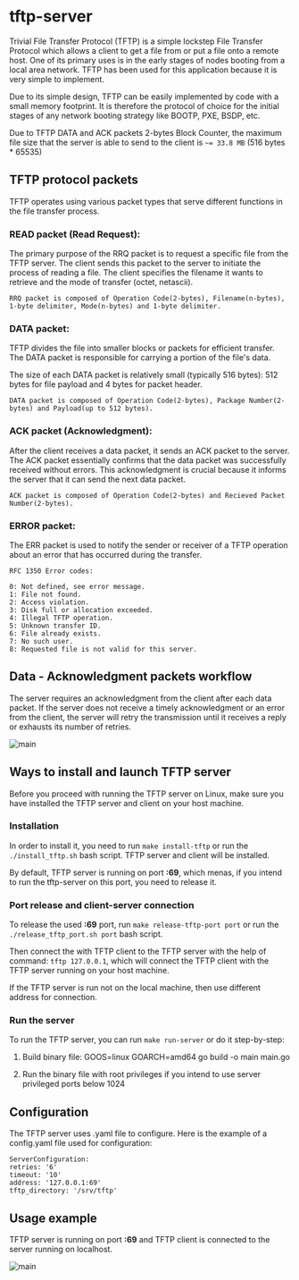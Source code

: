 # tftp-server

Trivial File Transfer Protocol (TFTP) is a simple lockstep File Transfer Protocol which allows a client to get a file from or put a file onto a remote host. One of its primary uses is in the early stages of nodes booting from a local area network. TFTP has been used for this application because it is very simple to implement.

Due to its simple design, TFTP can be easily implemented by code with a small memory footprint. It is therefore the protocol of choice for the initial stages of any network booting strategy like BOOTP, PXE, BSDP, etc.

Due to TFTP DATA and ACK packets 2-bytes Block Counter, the maximum file size that the server is able to send to the client is `~= 33.8 MB` (516 bytes * 65535)

## TFTP protocol packets

TFTP operates using various packet types that serve different functions in the file transfer process.

### READ packet (Read Request):

The primary purpose of the RRQ packet is to request a specific file from the TFTP server. The client sends this packet to the server to initiate the process of reading a file. The client specifies the filename it wants to retrieve and the mode of transfer (octet, netascii).

    RRQ packet is composed of Operation Code(2-bytes), Filename(n-bytes), 1-byte delimiter, Mode(n-bytes) and 1-byte delimiter.

### DATA packet:

TFTP divides the file into smaller blocks or packets for efficient transfer. The DATA packet is responsible for carrying a portion of the file's data.

The size of each DATA packet is relatively small (typically 516 bytes): 512 bytes for file payload and 4 bytes for packet header.

    DATA packet is composed of Operation Code(2-bytes), Package Number(2-bytes) and Payload(up to 512 bytes).

### ACK packet (Acknowledgment):

After the client receives a data packet, it sends an ACK packet to the server. The ACK packet essentially confirms that the data packet was successfully received without errors. This acknowledgment is crucial because it informs the server that it can send the next data packet.

    ACK packet is composed of Operation Code(2-bytes) and Recieved Packet Number(2-bytes).

### ERROR packet:

The ERR packet is used to notify the sender or receiver of a TFTP operation about an error that has occurred during the transfer.

    RFC 1350 Error codes:
    
    0: Not defined, see error message.
    1: File not found.
    2: Access violation.
    3: Disk full or allocation exceeded.
    4: Illegal TFTP operation.
    5: Unknown transfer ID.
    6: File already exists.
    7: No such user.
    8: Requested file is not valid for this server.

## Data - Acknowledgment packets workflow

The server requires an acknowledgment from the client after each data
packet. If the server does not receive a timely acknowledgment or an error
from the client, the server will retry the transmission until it receives a reply
or exhausts its number of retries.

![main](https://i.imgur.com/qiFnofN.png)

## Ways to install and launch TFTP server

Before you proceed with running the TFTP server on Linux, make sure you have installed the TFTP server and client on your host machine.

### Installation
In order to install it, you need to run `make install-tftp` or run the `./install_tftp.sh` bash script. TFTP server and client will be installed.

By default, TFTP server is running on port **:69**, which menas, if you intend to run the tftp-server on this port, you need to release it.


### Port release and client-server connection
To release the used **:69** port, run `make release-tftp-port port` or run the `./release_tftp_port.sh port` bash script.

Then connect the with TFTP client to the TFTP server with the help of command: `tftp 127.0.0.1`, which will connect the TFTP client with the TFTP server running on your host machine.

If the TFTP server is run not on the local machine, then use different address for connection.


### Run the server
To run the TFTP server, you can run `make run-server` or do it step-by-step:

1) Build binary file: GOOS=linux GOARCH=amd64 go build -o main main.go

2) Run the binary file with root privileges if you intend to use server privileged ports below 1024


## Configuration

The TFTP server uses .yaml file to configure. Here is the example of a config.yaml file used for configuration:

    ServerConfiguration:
    retries: '6'
    timeout: '10'
    address: '127.0.0.1:69'
    tftp_directory: '/srv/tftp'

## Usage example

TFTP server is running on port **:69** and TFTP client is connected to the server running on localhost.

![main](https://i.imgur.com/QoDenCW.png)
